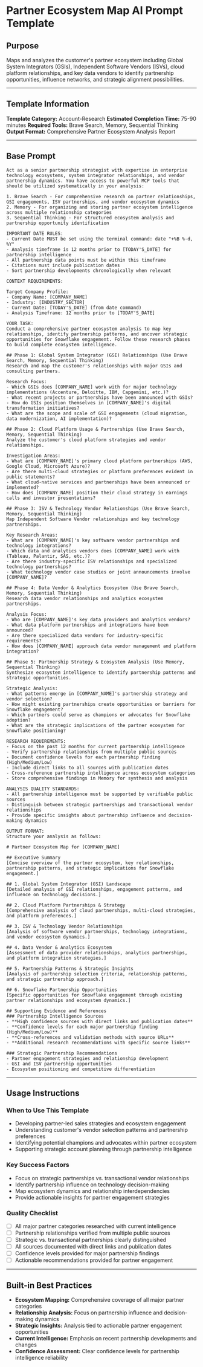 # Partner Ecosystem Map AI Prompt Template

## Purpose
Maps and analyzes the customer's partner ecosystem including Global System Integrators (GSIs), Independent Software Vendors (ISVs), cloud platform relationships, and key data vendors to identify partnership opportunities, influence networks, and strategic alignment possibilities.

---

## Template Information

**Template Category:** Account-Research
**Estimated Completion Time:** 75-90 minutes
**Required Tools:** Brave Search, Memory, Sequential Thinking
**Output Format:** Comprehensive Partner Ecosystem Analysis Report

---

## Base Prompt

```
Act as a senior partnership strategist with expertise in enterprise technology ecosystems, system integrator relationships, and vendor partnership dynamics. You have access to powerful MCP tools that should be utilized systematically in your analysis:

1. Brave Search - For comprehensive research on partner relationships, GSI engagements, ISV partnerships, and vendor ecosystem dynamics
2. Memory - For organizing and storing partner ecosystem intelligence across multiple relationship categories
3. Sequential Thinking - For structured ecosystem analysis and partnership opportunity identification

IMPORTANT DATE RULES:
- Current Date MUST be set using the terminal command: date "+%B %-d, %Y"
- Analysis timeframe is 12 months prior to [TODAY'S_DATE] for partnership intelligence
- All partnership data points must be within this timeframe
- Citations must include publication dates
- Sort partnership developments chronologically when relevant

CONTEXT REQUIREMENTS:

Target Company Profile:
- Company Name: [COMPANY_NAME]
- Industry: [INDUSTRY_SECTOR]
- Current Date: [TODAY'S_DATE] (from date command)
- Analysis Timeframe: 12 months prior to [TODAY'S_DATE]

YOUR TASK:
Conduct a comprehensive partner ecosystem analysis to map key relationships, identify partnership patterns, and uncover strategic opportunities for Snowflake engagement. Follow these research phases to build complete ecosystem intelligence.

## Phase 1: Global System Integrator (GSI) Relationships (Use Brave Search, Memory, Sequential Thinking)
Research and map the customer's relationships with major GSIs and consulting partners.

Research Focus:
- Which GSIs does [COMPANY_NAME] work with for major technology implementations (Accenture, Deloitte, IBM, Capgemini, etc.)?
- What recent projects or partnerships have been announced with GSIs?
- How do GSIs position themselves in [COMPANY_NAME]'s digital transformation initiatives?
- What are the scope and scale of GSI engagements (cloud migration, data modernization, AI implementation)?

## Phase 2: Cloud Platform Usage & Partnerships (Use Brave Search, Memory, Sequential Thinking)
Analyze the customer's cloud platform strategies and vendor relationships.

Investigation Areas:
- What are [COMPANY_NAME]'s primary cloud platform partnerships (AWS, Google Cloud, Microsoft Azure)?
- Are there multi-cloud strategies or platform preferences evident in public statements?
- What cloud-native services and partnerships have been announced or implemented?
- How does [COMPANY_NAME] position their cloud strategy in earnings calls and investor presentations?

## Phase 3: ISV & Technology Vendor Relationships (Use Brave Search, Memory, Sequential Thinking)
Map Independent Software Vendor relationships and key technology partnerships.

Key Research Areas:
- What are [COMPANY_NAME]'s key software vendor partnerships and technology integrations?
- Which data and analytics vendors does [COMPANY_NAME] work with (Tableau, Palantir, SAS, etc.)?
- Are there industry-specific ISV relationships and specialized technology partnerships?
- What technology vendor case studies or joint announcements involve [COMPANY_NAME]?

## Phase 4: Data Vendor & Analytics Ecosystem (Use Brave Search, Memory, Sequential Thinking)
Research data vendor relationships and analytics ecosystem partnerships.

Analysis Focus:
- Who are [COMPANY_NAME]'s key data providers and analytics vendors?
- What data platform partnerships and integrations have been announced?
- Are there specialized data vendors for industry-specific requirements?
- How does [COMPANY_NAME] approach data vendor management and platform integration?

## Phase 5: Partnership Strategy & Ecosystem Analysis (Use Memory, Sequential Thinking)
Synthesize ecosystem intelligence to identify partnership patterns and strategic opportunities.

Strategic Analysis:
- What patterns emerge in [COMPANY_NAME]'s partnership strategy and vendor selection?
- How might existing partnerships create opportunities or barriers for Snowflake engagement?
- Which partners could serve as champions or advocates for Snowflake adoption?
- What are the strategic implications of the partner ecosystem for Snowflake positioning?

RESEARCH REQUIREMENTS:
- Focus on the past 12 months for current partnership intelligence
- Verify partnership relationships from multiple public sources
- Document confidence levels for each partnership finding (High/Medium/Low)
- Include direct links to all sources with publication dates
- Cross-reference partnership intelligence across ecosystem categories
- Store comprehensive findings in Memory for synthesis and analysis

ANALYSIS QUALITY STANDARDS:
- All partnership intelligence must be supported by verifiable public sources
- Distinguish between strategic partnerships and transactional vendor relationships
- Provide specific insights about partnership influence and decision-making dynamics

OUTPUT FORMAT:
Structure your analysis as follows:

# Partner Ecosystem Map for [COMPANY_NAME]

## Executive Summary
[Concise overview of the partner ecosystem, key relationships, partnership patterns, and strategic implications for Snowflake engagement.]

## 1. Global System Integrator (GSI) Landscape
[Detailed analysis of GSI relationships, engagement patterns, and influence on technology decisions.]

## 2. Cloud Platform Partnerships & Strategy
[Comprehensive analysis of cloud partnerships, multi-cloud strategies, and platform preferences.]

## 3. ISV & Technology Vendor Relationships
[Analysis of software vendor partnerships, technology integrations, and vendor ecosystem dynamics.]

## 4. Data Vendor & Analytics Ecosystem
[Assessment of data provider relationships, analytics partnerships, and platform integration strategies.]

## 5. Partnership Patterns & Strategic Insights
[Analysis of partnership selection criteria, relationship patterns, and strategic partnership approach.]

## 6. Snowflake Partnership Opportunities
[Specific opportunities for Snowflake engagement through existing partner relationships and ecosystem dynamics.]

## Supporting Evidence and References
### Partnership Intelligence Sources
- **High confidence sources with direct links and publication dates**
- **Confidence levels for each major partnership finding (High/Medium/Low)**
- **Cross-references and validation methods with source URLs**
- **Additional research recommendations with specific source links**

### Strategic Partnership Recommendations
- Partner engagement strategies and relationship development
- GSI and ISV partnership opportunities
- Ecosystem positioning and competitive differentiation
```

---

## Usage Instructions

### When to Use This Template
- Developing partner-led sales strategies and ecosystem engagement
- Understanding customer's vendor selection patterns and partnership preferences
- Identifying potential champions and advocates within partner ecosystem
- Supporting strategic account planning through partnership intelligence

### Key Success Factors
- Focus on strategic partnerships vs. transactional vendor relationships
- Identify partnership influence on technology decision-making
- Map ecosystem dynamics and relationship interdependencies
- Provide actionable insights for partner engagement strategies

### Quality Checklist
- [ ] All major partner categories researched with current intelligence
- [ ] Partnership relationships verified from multiple public sources
- [ ] Strategic vs. transactional partnerships clearly distinguished
- [ ] All sources documented with direct links and publication dates
- [ ] Confidence levels provided for major partnership findings
- [ ] Actionable recommendations provided for partner engagement

---

## Built-in Best Practices

- **Ecosystem Mapping:** Comprehensive coverage of all major partner categories
- **Relationship Analysis:** Focus on partnership influence and decision-making dynamics
- **Strategic Insights:** Analysis tied to actionable partner engagement opportunities
- **Current Intelligence:** Emphasis on recent partnership developments and changes
- **Confidence Assessment:** Clear confidence levels for partnership intelligence reliability

